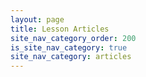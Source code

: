 ```yaml
---
layout: page
title: Lesson Articles
site_nav_category_order: 200
is_site_nav_category: true
site_nav_category: articles
---
```


